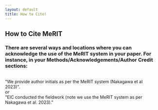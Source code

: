 ```yaml
---
layout: default
title: How to Cite!
---
```



<h2>How to Cite MeRIT</h2>

<h3><b>There are several ways and locations where you can acknowledge the use of the MeRIT system in your paper. For instance, in your Methods/Acknowledgements/Author Credit sections:</b></h3>
<br>
"We provide author initials as per the MeRIT system (Nakagawa et al 2023)". <br>
<i>or</i> <br>
"EIC conducted the fieldwork (note we use the MeRIT system as per Nakagawa et al. 2023)."

